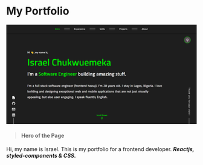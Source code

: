 # My Portfolio

[![N|Solid](portfolio_website.png)](https://portfolio-isyel.vercel.app/)

> #### Hero of the Page

Hi, my name is Israel. This is my portfolio for a frontend developer. **_Reactjs, styled-components & CSS._**
